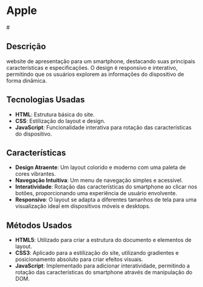 <h1>Apple</h1># 

## Descrição
 website de apresentação para um smartphone, destacando suas principais características e especificações. O design é responsivo e interativo, permitindo que os usuários explorem as informações do dispositivo de forma dinâmica.

## Tecnologias Usadas
- **HTML**: Estrutura básica do site.
- **CSS**: Estilização do layout e design.
- **JavaScript**: Funcionalidade interativa para rotação das características do dispositivo.

## Características
- **Design Atraente**: Um layout colorido e moderno com uma paleta de cores vibrantes.
- **Navegação Intuitiva**: Um menu de navegação simples e acessível.
- **Interatividade**: Rotação das características do smartphone ao clicar nos botões, proporcionando uma experiência de usuário envolvente.
- **Responsivo**: O layout se adapta a diferentes tamanhos de tela para uma visualização ideal em dispositivos móveis e desktops.

## Métodos Usados
- **HTML5**: Utilizado para criar a estrutura do documento e elementos de layout.
- **CSS3**: Aplicado para a estilização do site, utilizando gradientes e posicionamento absoluto para criar efeitos visuais.
- **JavaScript**: Implementado para adicionar interatividade, permitindo a rotação das características do smartphone através de manipulação do DOM.


   
